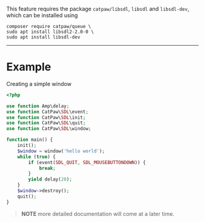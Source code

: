 This feature requires the package `catpaw/libsdl`, `libsdl` and `libsdl-dev`, which can be installed using<br/>
```
composer require catpaw/queue \
sudo apt install libsdl2-2.0-0 \
sudo apt install libsdl-dev
```
<hr/>

# Example

Creating a simple window

```php
<?php

use function Amp\delay;
use function CatPaw\SDL\event;
use function CatPaw\SDL\init;
use function CatPaw\SDL\quit;
use function CatPaw\SDL\window;

function main() {
    init();
    $window = window('hello world');   
    while (true) {
        if (event(SDL_QUIT, SDL_MOUSEBUTTONDOWN)) {
            break;
        }
        yield delay(20);
    }
    $window->destroy();
    quit();
}
```

> **NOTE** more detailed documentation will come at a later time.
